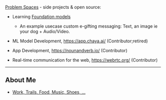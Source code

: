 [Problem Spaces](https://docs.google.com/document/d/1b36vcpRMI5aIp8N2j_cVvhiv8OwDRGDxPDr2bJzcCGA/edit?usp=sharing) - side projects & open source:

- Learning [Foundation models](https://docs.google.com/document/d/1POj8OKdKRYYnhPF_OwPVpCnv-xVGkYCS0Hw_OmOUNRo/edit?usp=sharing)
  - An example usecase custom e-gifting messaging: Text, an image ie your dog + Audio/Video. 

- ML Model Development, https://app.chaya.ai/ (Contributor;retired)
- App Development, https://nounandverb.io/ (Contributor)
- Real-time communication for the web, https://webrtc.org/ (Contributor)

---

## About Me

- [Work, Trails, Food, Music, Shoes, ...](https://github.com/ankumar/Fun-Stuff) 
 
<!--
**ankumar/ankumar** is a ✨ _special_ ✨ repository because its `README.md` (this file) appears on your GitHub profile.

Here are some ideas to get you started:

- 🔭 I’m currently working on ...
- 🌱 I’m currently learning ...
- 👯 I’m looking to collaborate on ...
- 🤔 I’m looking for help with ...
- 💬 Ask me about ...
- 📫 How to reach me: ...
- 😄 Pronouns: ...
- ⚡ Fun fact: ...
-->
